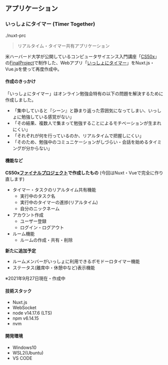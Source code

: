 ## アプリケーション
### いっしょにタイマー (Timer Together)
./nuxt-prc
> リアルタイム・タイマー共有アプリケーション

米ハーバード大学が公開しているコンピュータサイエンス入門講座「[CS50x](https://cs50.jp/)」の[FinalProject](https://cs50.jp/x/2021/final-project/)で制作した、Webアプリ「[いっしょにタイマー](https://youtu.be/CxgfTfbmOSY)」をNuxt.js・Vue.jsを使って再度作成中。

#### 作成のきっかけ
「いっしょにタイマー」はオンライン勉強会特有の以下の問題を解決するために作成しました。
- 「集中していると『シーン』と静まり返った雰囲気になってしまい、いっしょに勉強している感覚がない」
- 「その結果、複数人で集まって勉強することによるモチベーションが生まれにくい」
- 「それぞれが何を行っているのか、リアルタイムで把握しにくい」
- 「そのため、勉強中のコミュニケーションがしづらい・会話を始めるタイミングが分からない」

#### 機能など
**CS50x[ファイナルプロジェクト](https://youtu.be/CxgfTfbmOSY)で作成したもの**
(今回はNuxt・Vueで完全に作り直します)
- タイマー・タスクのリアルタイム共有機能
  - 実行中のタスク名
  - 実行中のタイマーの進捗(リアルタイム)
  - 自分のニックネーム
- アカウント作成
  - ユーザー登録
  - ログイン・ログアウト
- ルーム機能
  - ルームの作成・共有・削除

**新たに追加予定**
- ルームメンバーがいっしょに利用できるポモドーロタイマー機能
- ステータス(離席中・休憩中など)表示機能

※2021年9月27日現在・作成中

#### 技術スタック
- Nuxt.js
- WebSocket
- node v14.17.6 (LTS)
- npm v6.14.15
- nvm

#### 開発環境
- Windows10
- WSL2(Ubuntu)
- VS CODE
